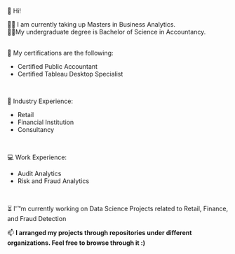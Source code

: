 👋 Hi!

🧑‍🎓 I am currently taking up Masters in Business Analytics. <br>
🧑‍🎓My undergraduate degree is Bachelor of Science in Accountancy. <br>
<br>

🧣 My certifications are the following:
- Certified Public Accountant <br>
- Certified Tableau Desktop Specialist
<br>

🌱 Industry Experience:
- Retail
- Financial Institution
- Consultancy
<br>

💻 Work Experience:
- Audit Analytics
- Risk and Fraud Analytics
<br>

⏳ I'™m currently working on Data Science Projects related to Retail, Finance, and Fraud Detection

📫 **I arranged my projects through repositories under different organizations. Feel free to browse through it :)**

<!---
InsightInspector/InsightInspector is a âœ¨ special âœ¨ repository because its `README.md` (this file) appears on your GitHub profile.
You can click the Preview link to take a look at your changes.
--->
